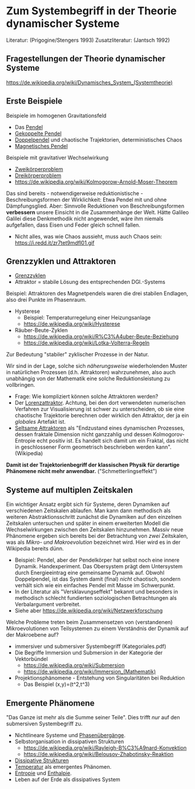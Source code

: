 # Zum Systembegriff in der Theorie dynamischer Systeme 

Literatur: (Prigogine/Stengers 1993)
Zusatzliteratur: (Jantsch 1992)

## Fragestellungen der Theorie dynamischer Systeme

https://de.wikipedia.org/wiki/Dynamisches_System_(Systemtheorie)

## Erste Beispiele

Beispiele im homogenen Gravitationsfeld

- Das [Pendel](https://de.wikipedia.org/wiki/Pendel)
- [Gekoppelte Pendel](https://de.wikipedia.org/wiki/Gekoppelte_Pendel)
- [Doppelpendel](https://de.wikipedia.org/wiki/Doppelpendel) und chaotische
  Trajektorien, deterministisches Chaos
- [Magnetisches Pendel](https://de.wikipedia.org/wiki/Magnetisches_Pendel)

Beispiele mit gravitativer Wechselwirkung
- [Zweikörperproblem](https://de.wikipedia.org/wiki/Zweik%C3%B6rperproblem)
- [Dreikörperproblem](https://de.wikipedia.org/wiki/Dreik%C3%B6rperproblem)
- https://de.wikipedia.org/wiki/Kolmogorow-Arnold-Moser-Theorem

Das sind bereits - notwendigerweise reduktionistische - Beschreibungsformen
der Wirklichkeit: Etwa Pendel mit und ohne Dämpfungsglied.  Aber: Sinnvolle
Reduktionen von Beschreibungsformen **verbessern** unsere Einsicht in die
Zusammenhänge der Welt.  Hätte Galileo Galilei diese Denkmethodik nicht
angewendet, wäre ihm niemals aufgefallen, dass Eisen und Feder gleich schnell
fallen.

- Nicht alles, was wie Chaos aussieht, muss auch Chaos sein:
  https://i.redd.it/zr7tet9mdfl01.gif

## Grenzzyklen und Attraktoren

- [Grenzzyklen](https://de.wikipedia.org/wiki/Grenzzyklus)
- Attraktor = stabile Lösung des entsprechenden DGl.-Systems

Beispiel: Attraktoren des Magnetpendels waren die drei stabilen Endlagen, also
drei Punkte im Phasenraum.

- Hysterese
  - Beispiel: Temperaturregelung einer Heizungsanlage
  - https://de.wikipedia.org/wiki/Hysterese
- Räuber-Beute-Zyklen
  - https://de.wikipedia.org/wiki/R%C3%A4uber-Beute-Beziehung
  - https://de.wikipedia.org/wiki/Lotka-Volterra-Regeln

Zur Bedeutung "stabiler" zyklischer Prozesse in der Natur. 

Wir sind in der Lage, solche sich *näherungsweise* wiederholenden Muster in
natürlichen Prozessen (d.h. Attraktoren) wahrzunehmen, also auch unabhängig
von der Mathematik eine solche Reduktionsleistung zu vollbringen.

- Frage: Wie kompliziert können solche Attraktoren werden?
- Der [Lorenzattraktor](https://de.wikipedia.org/wiki/Lorenz-Attraktor).
  Achtung, bei den dort verwendeten numerischen Verfahren zur Visualisierung
  ist schwer zu unterscheiden, ob sie eine chaotische Trajektorie berechnen
  oder wirklich den Attraktor, der ja ein *globales* Artefakt ist.
- [Seltsame Attraktoren](https://de.wikipedia.org/wiki/Seltsamer_Attraktor)
  als "Endzustand eines dynamischen Prozesses, dessen fraktale Dimension
  nicht ganzzahlig und dessen Kolmogorov-Entropie echt positiv ist. Es
  handelt sich damit um ein Fraktal, das nicht in geschlossener Form
  geometrisch beschrieben werden kann". (Wikipedia)
  
**Damit ist der Trajektorienbegriff der klassischen Physik für derartige
Phänomene nicht mehr anwendbar.** ("Schmetterlingseffekt")

## Systeme auf multiplen Zeitskalen

Ein wichtiger Ansatz ergibt sich für Systeme, deren Dynamiken auf
verschiedenen Zeitskalen ablaufen. Man kann dann methodisch als weiteren
Abstraktionsschritt zunächst die Dynamiken auf den einzelnen Zeitskalen
untersuchen und später in einem erweiterten Modell die Wechselwirkungen
zwischen den Zeitskalen hinzunehmen.  Massiv neue Phänomene ergeben sich
bereits bei der Betrachtung von *zwei* Zeitskalen, was als *Mikro- und
Makroevolution* bezeichnet wird. Hier wird es in der Wikipedia bereits dünn.

- Beispiel: Pendel, aber der Pendelkörper hat selbst noch eine innere Dynamik.
  Handexperiment.  Das Obersystem prägt dem Untersystem durch Energieeintrag
  eine gemeinsame Dynamik auf.  Obwohl Doppelpendel, ist das System damit
  (final) *nicht* chaotisch, sondern verhält sich wie ein einfaches Pendel mit
  Masse im Schwerpunkt.
- In der Literatur als "Versklavungseffekt" bekannt und besonders in
  methodisch schlecht fundierten soziologischen Betrachtungen als
  Verbalargument verbreitet.
- Siehe aber https://de.wikipedia.org/wiki/Netzwerkforschung

Welche Probleme treten beim Zusammensetzen von (verstandenen) Mikroevolutionen
von Teilsystemen zu einem Verständnis der Dynamik auf der Makroebene auf?

- immersiver und submersiver Systembegriff (Kategoriales.pdf)
- Die Begriffe Immersion und Submersion in der Kategorie der Vektorbündel
  - https://de.wikipedia.org/wiki/Submersion
  - https://de.wikipedia.org/wiki/Immersion_(Mathematik)
- Projektionsphänomene - Entstehung von Singularitäten bei Reduktion
  - Das Beispiel (x,y)=(t^2,t^3)

## Emergente Phänomene

"Das Ganze ist mehr als die Summe seiner Teile".  Dies trifft *nur* auf den
submersiven Systembegriff zu. 

- Nichtlineare Systeme und
  [Phasenübergänge](https://de.wikipedia.org/wiki/Phasen%C3%BCbergang).
- Selbstorganisation in dissipativen Strukturen
  - https://de.wikipedia.org/wiki/Rayleigh-B%C3%A9nard-Konvektion
  - https://de.wikipedia.org/wiki/Belousov-Zhabotinsky-Reaktion
- [Dissipative Strukturen](https://de.wikipedia.org/wiki/Dissipative_Struktur)
- [Temperatur](https://de.wikipedia.org/wiki/Temperatur) als emergentes
  Phänomen.
- [Entropie](https://de.wikipedia.org/wiki/Entropie) und
  [Enthalpie](https://de.wikipedia.org/wiki/Enthalpie).
- Leben auf der Erde als dissipatives System

